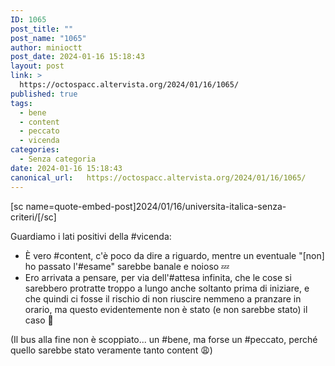 ```yaml
---
ID: 1065
post_title: ""
post_name: "1065"
author: minioctt
post_date: 2024-01-16 15:18:43
layout: post
link: >
  https://octospacc.altervista.org/2024/01/16/1065/
published: true
tags:
  - bene
  - content
  - peccato
  - vicenda
categories:
  - Senza categoria
date: 2024-01-16 15:18:43
canonical_url:   https://octospacc.altervista.org/2024/01/16/1065/
---
```

<!-- wp:paragraph -->
<p>[sc name=quote-embed-post]2024/01/16/universita-italica-senza-criteri/[/sc]</p>
<!-- /wp:paragraph -->

<!-- wp:paragraph -->
<p>Guardiamo i lati positivi della #vicenda:</p>
<!-- /wp:paragraph -->

<!-- wp:list -->
<ul><!-- wp:list-item -->
<li>È vero #content, c'è poco da dire a riguardo, mentre un eventuale "[non] ho passato l'#esame" sarebbe banale e noioso 💤️</li>
<!-- /wp:list-item -->

<!-- wp:list-item -->
<li>Ero arrivata a pensare, per via dell'#attesa infinita, che le cose si sarebbero protratte troppo a lungo anche soltanto prima di iniziare, e che quindi ci fosse il rischio di non riuscire nemmeno a pranzare in orario, ma questo evidentemente non è stato (e non sarebbe stato) il caso 🥴️ </li>
<!-- /wp:list-item --></ul>
<!-- /wp:list -->

<!-- wp:paragraph -->
<p>(Il bus alla fine non è scoppiato... un #bene, ma forse un #peccato, perché quello sarebbe stato veramente tanto content 😩️)</p>
<!-- /wp:paragraph -->